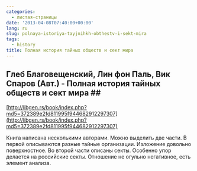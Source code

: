 ```yaml
---
categories:
  - листая-страницы
date: '2013-04-08T07:40:00+00:00'
lang: ru
slug: polnaya-istoriya-tayjnihkh-obthestv-i-sekt-mira
tags:
  - history
title: Полная история тайных обществ и сект мира
---
```



## Глеб Благовещенский, Лин фон Паль, Вик Спаров (Авт.) - Полная история тайных обществ и сект мира ##

[http://libgen.rs/book/index.php?md5=372389e2fd811995f944682912297307](http://libgen.rs/book/index.php?md5=372389e2fd811995f944682912297307)  

Книга написана несколькими авторами. Можно выделить две части. В первой описываются разные тайные организации. Изложение довольно поверхностное. Во второй части описаны секты. Особенно упор делается на российские секты. Отношение не огульно негативное, есть элемент анализа.  
